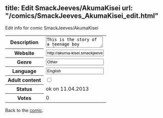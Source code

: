 title: Edit SmackJeeves/AkumaKisei
url: "/comics/SmackJeeves_AkumaKisei_edit.html"
---
Edit info for comic SmackJeeves/AkumaKisei

<form name="comic" action="http://gaepostmail.appengine.com/comic" name="post">
<table class="comicinfo">
<tr>
<th>Description</th><td><textarea name="description">This is the story of a teenage boy infected with a Demonic Parasite. One day on his way home, high school student Minoru Kusari hears a cry for help. He decides to save the mysterious girl only to be caught up in her dangerous &quot;games&quot;, life and death battles against Hunters and Demons, and of course, love troubles! What does this mysterious girl want with Minoru, and will he even survive long enough to graduate high school or will his inner struggle with his own darkness cause the parasite to have killed him by then?</textarea></td>
</tr>
<tr>
<th>Website</th><td><input type="text" name="url" value="http://akuma-kisei.smackjeeves.com/comics/"/></td>
</tr>
<tr>
<th>Genre</th><td><input type="text" name="genre" value="Other"/></td>
</tr>
<tr>
<th>Language</th><td><input type="text" name="language" value="English"/></td>
</tr>
<tr>
<th>Adult content</th><td><input type="checkbox" name="adult" value="adult" /></td>
</tr>
<tr>
<th>Status</th><td>ok on 11.04.2013</td>
</tr>
<tr>
<th>Votes</th><td>0</div></td>
</tr>
</table>
</form>

Back to the [comic](/comics/SmackJeeves_AkumaKisei.html).

